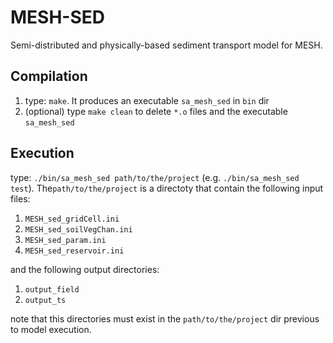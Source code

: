 # MESH-SED
Semi-distributed and physically-based sediment transport model for MESH. 

## Compilation
1. type: `make`. It produces an executable `sa_mesh_sed` in `bin` dir
2. (optional) type `make clean` to delete `*.o` files and the executable `sa_mesh_sed`

## Execution
type: `./bin/sa_mesh_sed path/to/the/project` (e.g. `./bin/sa_mesh_sed test`). The`path/to/the/project` is a directoty that contain the following input files:

1. `MESH_sed_gridCell.ini` 
2. `MESH_sed_soilVegChan.ini` 
3. `MESH_sed_param.ini` 
4. `MESH_sed_reservoir.ini`

and the following output directories:

1. `output_field`
2. `output_ts` 

note that this directories must exist in the `path/to/the/project` dir previous to model execution.

